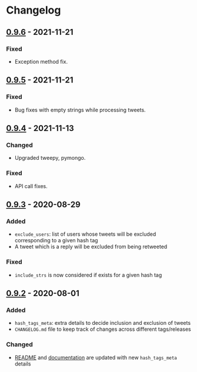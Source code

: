 # Changelog

## [0.9.6] - 2021-11-21

### Fixed

- Exception method fix.

## [0.9.5] - 2021-11-21

### Fixed

- Bug fixes with empty strings while processing tweets.

## [0.9.4] - 2021-11-13

### Changed

- Upgraded tweepy, pymongo.

### Fixed

- API call fixes.

## [0.9.3] - 2020-08-29

### Added

- `exclude_users`: list of users whose tweets will be excluded corresponding to a given hash tag 
- A tweet which is a reply will be excluded from being retweeted

### Fixed

- `include_strs` is now considered if exists for a given hash tag

## [0.9.2] - 2020-08-01

### Added

- `hash_tags_meta`: extra details to decide inclusion and exclusion of tweets
- `CHANGELOG.md` file to keep track of changes across different tags/releases

### Changed

- [README] and [documentation] are updated with new `hash_tags_meta` details

[0.9.6]: https://github.com/acrlakshman/twitter-bot-computational-fluids/compare/v0.9.5...v0.9.6
[0.9.5]: https://github.com/acrlakshman/twitter-bot-computational-fluids/compare/v0.9.4...v0.9.5
[0.9.4]: https://github.com/acrlakshman/twitter-bot-computational-fluids/compare/v0.9.3...v0.9.4
[0.9.3]: https://github.com/acrlakshman/twitter-bot-computational-fluids/compare/v0.9.2...v0.9.3
[0.9.2]: https://github.com/acrlakshman/twitter-bot-computational-fluids/compare/v0.9.1...v0.9.2
[documentation]: https://acrlakshman.github.io/twitter-bot-computational-fluids/
[README]: https://github.com/acrlakshman/twitter-bot-computational-fluids/blob/master/README.md

